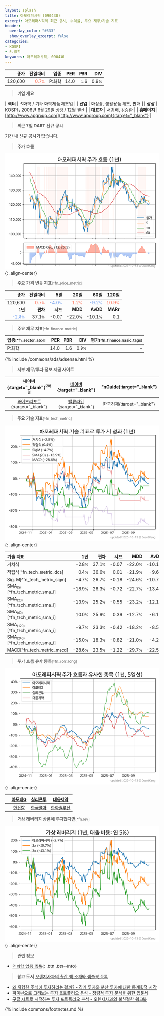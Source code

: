```yaml
---
layout: splash
title: 아모레퍼시픽 (090430)
excerpt: 아모레퍼시픽의 최근 공시, 수익률, 주요 재무/기술 지표
header:
  overlay_color: "#333"
  show_overlay_excerpt: false
categories:
- KOSPI
- P:화학
keywords: 아모레퍼시픽, 090430
---
```


| **종가** | **전일대비** | **업종** | **PER** | **PBR** | **DIV** |
| -------: | -----------: | -------: | ------: | ------: | ------: |
| 120,600 | <span style="color: tomato">0.7<small>%</small></span> | P:화학 | 14.0 | 1.6 | 0.9<small>%</small> |

<!-- more -->


> **기업 개요**<a id="company"></a>

| <span style="white-space:nowrap;">**섹터**</span> | P:화학 / 기타 화학제품 제조업 |
| <span style="white-space:nowrap;">**산업**</span> | 화장품, 생활용품 제조, 판매 |
| <span style="white-space:nowrap;">**상장**</span> | KOSPI / 2006년 6월 29일 상장 / 12월 결산 |
| <span style="white-space:nowrap;">**대표자**</span> | 서경배, 김승환 |
| <span style="white-space:nowrap;">**홈페이지**</span> | [http://www.apgroup.com](http://www.apgroup.com){:target="_blank"} |


> **최근 7일 DART 신규 공시**<a id="dart"></a>

기간 내 신규 공시가 없습니다.


> **주가 흐름**<a id="price"></a>

![090430](/stock/images/090430.png){: .align-center}


> **주요 가격 변동 지표**<small>[^fn_price_metric]</small>

| **종가** | **전일대비** | **5일** | **20일** | **60일** | **120일** |
| -------: | -----------: | ------: | -------: | -------: | --------: |
| 120,600 | <span style="color: tomato">0.7<small>%</small></span> | <span style="color: cornflowerblue">-4.0<small>%</small></span> | <span style="color: tomato">1.2<small>%</small></span> | <span style="color: cornflowerblue">-9.2<small>%</small></span> | <span style="color: tomato">10.9<small>%</small></span> |
| **1년** | **편차** | **샤프** | **MDD** | **AvDD** | **MARr** |
| <span style="color: cornflowerblue">-2.8<small>%</small></span> | 37.1<small>%</small> | -0.07 | -22.0<small>%</small> | -10.1<small>%</small> | 0.1 |


> **주요 재무 지표**<small>[^fn_finance_metric]</small>

| **업종**<small>[^fn_sector_abbr]</small> | **PER** | **PBR** | **DIV** | **평가**<small>[^fn_finance_basic_tags]</small> |
| :--------------------------------------- | ------: | ------: | ------: | ----------------------------------------------: |
| P:화학 | 14.0 | 1.6 | 0.9<small>%</small> | - |



{% include /commons/ads/adsense.html %}

> **세부 재무/투자 정보 제공 사이트**

| [네이버](https://m.stock.naver.com/domestic/stock/090430/finance/summary){:target="_blank"}<sup><small>모바일</small></sup> | [네이버](https://finance.naver.com/item/coinfo.naver?code=090430){:target="_blank"} | [FnGuide](https://comp.fnguide.com/SVO2/ASP/SVD_Invest.asp?gicode=A090430&MenuYn=Y){:target="_blank"} |
| :---: | :---: | :---: |
| [와이즈리포트](https://comp.wisereport.co.kr/company/c1040001.aspx?cmp_cd=090430){:target="_blank"} | [밸류라인](https://www.valueline.co.kr/finance/summary/090430){:target="_blank"} | [한국경제](https://markets.hankyung.com/stock/090430/financial-summary){:target="_blank"} |


> **주요 기술 지표**<small>[^fn_tech_metric]</small>


![090430](/stock/images/090430_tech.png){: .align-center}

| **기술 지표** | **1년** | **편차** | **샤프** | **MDD** | **AvDD** |
| :------------ | ------: | -----------: | -------: | ------: | -------: |
| 거치식 | -2.8<small>%</small> | 37.1<small>%</small> | -0.07 | -22.0<small>%</small> | -10.1<small>%</small> |
| 적립식[^fn_tech_metric_dca] | 0.4<small>%</small> | 36.6<small>%</small> | 0.01 | -21.9<small>%</small> | -9.6<small>%</small> |
| Sig. M[^fn_tech_metric_sigm] | -4.7<small>%</small> | 26.7<small>%</small> | -0.18 | -24.6<small>%</small> | -10.7<small>%</small> |
| SMA<small><sub>(5)</sub></small>[^fn_tech_metric_sma_i] | -18.9<small>%</small> | 26.3<small>%</small> | -0.72 | -22.7<small>%</small> | -13.4<small>%</small> |
| SMA<small><sub>(20)</sub></small>[^fn_tech_metric_sma_i] | -13.9<small>%</small> | 25.2<small>%</small> | -0.55 | -23.2<small>%</small> | -12.1<small>%</small> |
| SMA<small><sub>(60)</sub></small>[^fn_tech_metric_sma_i] | 10.0<small>%</small> | 25.9<small>%</small> | 0.39 | -12.7<small>%</small> | -6.1<small>%</small> |
| SMA<small><sub>(120)</sub></small>[^fn_tech_metric_sma_i] | -9.7<small>%</small> | 23.3<small>%</small> | -0.42 | -18.2<small>%</small> | -8.5<small>%</small> |
| SMA<small><sub>(240)</sub></small>[^fn_tech_metric_sma_i] | -15.0<small>%</small> | 18.3<small>%</small> | -0.82 | -21.0<small>%</small> | -4.2<small>%</small> |
| MACD[^fn_tech_metric_macd] | -28.6<small>%</small> | 23.5<small>%</small> | -1.22 | -29.7<small>%</small> | -22.5<small>%</small> |


> **주가 흐름 유사 종목**<a id="corr"></a><small>[^fn_corr_long]</small>

![090430](/stock/images/090430_corr.png){: .align-center}

|       | [아모레G](/002790/) | [실리콘투](/257720/) | [대웅제약](/069620/) |
| :---: | :------------------------------------: | :------------------------------------: | :------------------------------------: |
|       | [한진칼](/180640/) | [한국콜마](/161890/) | [한화솔루션](/009830/) |


> **가상 레버리지 상품에 투자했다면**<a id="2x"></a><small>[^fn_lev]</small>

![090430](/stock/images/090430_2x.png){: .align-center}


> **관련 정보**

- [P:화학 업종 목록](/stats/sector/kospi_업종_화학_종목/){: .btn .btn--info}

> **참고 도서** [오렌지사과의 출간 책 소개와 샘플북 목록](https://kongdori.tistory.com/691)

- [왜 위험한 주식에 투자하라는 걸까? - 장기 투자와 분산 투자에 대한 통계학적 시각](https://kongdori.tistory.com/421)
- [파이썬으로 그려보는 투자 포트폴리오 분석  - 정량적 투자 분석을 위한 입문서](https://kongdori.tistory.com/643)
- [구글 시트로 시작하는 투자 포트폴리오 분석 - 오렌지사과의 불친절한 워크북](https://kongdori.tistory.com/449)


{% include commons/footnotes.md %}